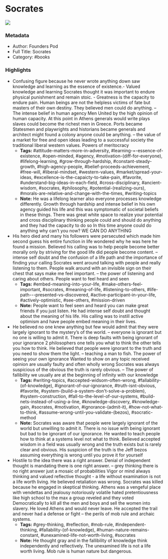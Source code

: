 # Socrates

![](https://readwise-assets.s3.amazonaws.com/static/images/default-book-icon-9.63dbe834380e.png)

### Metadata

- Author: Founders Pod 
- Full Title: Socrates
- Category: #books

### Highlights

- Confusing figure because he never wrote anything down saw knowledge and learning as the essence of existence.- Valued knowledge and learning
  Socrates thought it was important to endure physical punishment and remain stoic. - Greatness is the capacity to endure pain.
  Human beings are not the helpless victims of fate but masters of their own destiny. They believed men could do anything. – The intense belief in human agency
  Men United by the high opinion of human capacity. At this point in Athens generals would write plays slaves could become the richest men in Greece. Ports became Statesmen and playwrights and historians became generals and architect might found a colony anyone could be anything. – the value of a market for free and open ideas leading to a successful society the traditional liberal western values. Powers of meritocracy
    - **Tags:** #attitude-matters-more-in-adversity, #learning-=-essence-of-existence, #open-minded, #agency, #motivation-(diff-for-everyone), #lifelong-learning, #grow-through-hardship, #constant-steady-growth, #high-agency-people, #belief-proceeds-achievement, #free-will, #liberal-mindset, #western-values, #market/spread-your-ideas, #excellence-is-the-capaicty-to-take-pain, #favorite, #understand-big-ideas-in-each-field, #cross-disciplinary, #ancient-wisdom, #socrates, #philosophy, #potential-(realizing-ours), #morals-are-relative-and-change-with-the-times, #writing-topics
    - **Note:** He was a lifelong learner also everyone processes knowledge differently. Growth through hardship and intense belief in his own agency guided his life and this was symptomatic of societal beliefs in these things. There was great white space to realize your potential and cross disciplinary thinking people could and should do anything and they had the capacity to do so
      In this time anyone could do anything why can’t you now? WE CAN DO ANYTHING
- His hero died and many his followers were persecuted which made him second guess his entire function in life wondered why he was here he found a mission. Believed his calling was to help people become better morally only by striving for the good life did people become content. – intense self doubt and the confusion of a life path and the importance of finding your calling
  Socrates went around talking with people and really listening to them. People walk around with an invisible sign on their chest that says make me feel important. – the power of listening and caring about others. People want to feel heard and seen
    - **Tags:** #embed-meaning-into-your-life, #make-others-feel-important, #socrates, #meaning-of-life, #listening-to-others, #life-path---presented-vs-discovered, #active-participant-in-your-life, #actively-optimistic, #see-others, #mission-driven
    - **Note:** People want to feel seen and heard you can make great friends if you just listen. He had intense self doubt and thought about the meaning of his life. His calling was to instill active optimism and have people embed meaning in their lives.
- He believed no one knew anything but few would admit that they were largely ignorant to the mystery’s of the world. – everyone is ignorant but no one is willing to admit it. There is deep faults with being ignorant of your ignorance
  2 philosophers one tells you what to think the other tells you how to think. He believed that people were ignorant to the truth and you need to show them the light. – teaching a man to fish. The power of seeing your own ignorance
  Wanted to show on any topic received opinion are usually faulty and often wholly wrong Socrates was always suspicious of the obvious the truth is rarely obvious. – The power of fallibility we usually are at the beginning of infinity with our knowledge
    - **Tags:** #writing-topics, #accepted-widsom-often-wrong, #fallability-(of-knowledge), #ignorant-of-our-ignorance, #truth-isnt-obvious, #favorite, #system-(build-a-system-don't-solve-a-problem), #system-construction, #fall-to-the-level-of-our-systems, #build-nets-instead-of-using-a-line, #knowledge-discovery, #knowledge-gain, #socrates, #motivation, #ignorance-(admit-it), #how-not-what-to-think, #assume-wrong-until-you-validate-(bezos), #socratic-method
    - **Note:** Socrates was aware that people were largely ignorant of the world but unwilling to admit it. There is no issue with being ignorant but bad to be ignorant of our ignorance.
      He wanted to teach people how to think at a systems level not what to think.
      Believed accepted wisdom in a field was usually wrong and the truth exists but is rarely clear and obvious. His suspicion of the truth is the Jeff bezos assuming everything is wrong until you prove it for yourself
- Hostile to the idea there was a right answer. Denial of independent thought is mandating there is one right answer. – grey thinking there is no right answer just a mosaic of probabilities
  Vigor or mind always thinking and valued reflective thought - a life without examination is not a life worth living. He believed retaliation was wrong.
  Socrates was killed because he engaged in skeptical thinking. Athens was a vengeful place with vendettas and jealousy notoriously volatile hated pretentiousness like high school to the max a group reveled and they voted Democratically to kill all the men and boys and sell the women into slavery. He loved Athens and would never leave. He accepted the trail and never had a defense or fight – the perils of mob rule and archaic systems.
    - **Tags:** #grey-thinking, #reflection, #mob-rule, #independent-thinking, #fallability-(of-knowledge), #human-nature-remains-constant, #unexamined-life-not-worth-living, #socrates
    - **Note:** He thought gray and in the fallibility of knowledge think independently and reflectively. The unexamined life is not a life worth living. Mob rule is human nature but dangerous.
